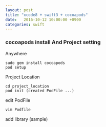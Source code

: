```yaml
---
layout: post
title: "xcode8 + swift3 + cocoapods"
date:   2016-10-12 10:00:00 +0900
categories: swift  
---
```


### cocoapods install And Project setting
Anywhere
~~~
sudo gem install cocoapods
pod setup
~~~

Project Location
~~~
cd project_location
pod init (created PodFile ...)
~~~

edit PodFile
~~~
vim Podfile
~~~

add library (sample)
~~~

~~~


